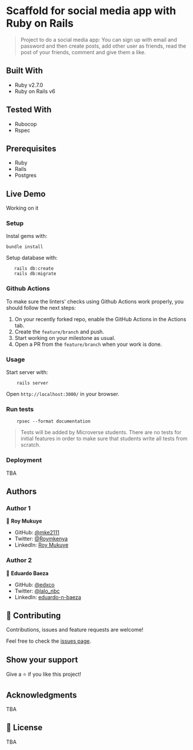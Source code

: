 # Scaffold for social media app with Ruby on Rails

> Project to do a social media app: You can sign up with email and password and then create posts, add other user as friends, read the post of your friends, comment and give them a like.

## Built With

- Ruby v2.7.0
- Ruby on Rails v6

## Tested With

- Rubocop
- Rspec

## Prerequisites

- Ruby
- Rails
- Postgres

## Live Demo

Working on it

### Setup

Instal gems with:

```
bundle install
```

Setup database with:

```
   rails db:create
   rails db:migrate
```

### Github Actions

To make sure the linters' checks using Github Actions work properly, you should follow the next steps:

1. On your recently forked repo, enable the GitHub Actions in the Actions tab.
2. Create the `feature/branch` and push.
3. Start working on your milestone as usual.
4. Open a PR from the `feature/branch` when your work is done.


### Usage

Start server with:

```
    rails server
```

Open `http://localhost:3000/` in your browser.

### Run tests

```
    rpsec --format documentation
```

> Tests will be added by Microverse students. There are no tests for initial features in order to make sure that students write all tests from scratch.

### Deployment

TBA

## Authors

### Author 1

👤 **Roy Mukuye**

- GitHub: [@mke2111](https://github.com/mke2111)
- Twitter: [@Roymkenya](https://twitter.com/Roymkenya)
- LinkedIn: [Roy Mukuye](https://www.linkedin.com/in/roy-mukuye-42b07b1b4)

### Author 2

👤 **Eduardo Baeza**

- GitHub: [@edxco](https://github.com/edxco/)
- Twitter: [@lalo_nbc](https://twitter.com/lalo_nbc/)
- LinkedIn: [eduardo-n-baeza](https://www.linkedin.com/in/eduardo-n-baeza/)

## 🤝 Contributing

Contributions, issues and feature requests are welcome!

Feel free to check the [issues page](issues/).

## Show your support

Give a ⭐️ if you like this project!

## Acknowledgments

TBA

## 📝 License

TBA

